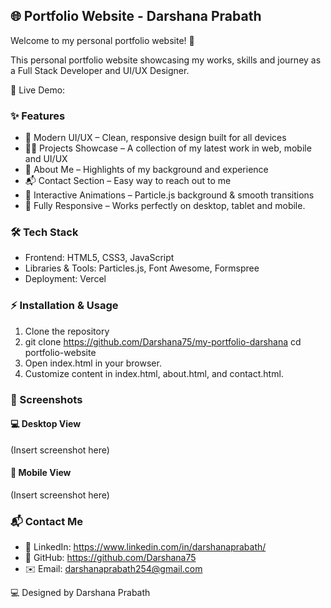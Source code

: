 
## 🌐 Portfolio Website - Darshana Prabath

Welcome to my personal portfolio website! 🚀

This personal portfolio website showcasing my works, skills and journey as a Full Stack Developer and UI/UX Designer.

🔗 Live Demo: 

### ✨ Features

- 🎨 Modern UI/UX – Clean, responsive design built for all devices
- 🧑‍💻 Projects Showcase – A collection of my latest work in web, mobile and UI/UX
- 📖 About Me – Highlights of my background and experience
- 📬 Contact Section – Easy way to reach out to me
- 🌌 Interactive Animations – Particle.js background & smooth transitions
- 📱 Fully Responsive – Works perfectly on desktop, tablet and mobile.

### 🛠️ Tech Stack

- Frontend: HTML5, CSS3, JavaScript
- Libraries & Tools: Particles.js, Font Awesome, Formspree
- Deployment: Vercel

### ⚡ Installation & Usage

1. Clone the repository
2. git clone https://github.com/Darshana75/my-portfolio-darshana
cd portfolio-website
2. Open index.html in your browser.
3. Customize content in index.html, about.html, and contact.html.

### 📸 Screenshots

#### 💻 Desktop View
(Insert screenshot here)

#### 📱 Mobile View
(Insert screenshot here)

### 📬 Contact Me

- 💼 LinkedIn: https://www.linkedin.com/in/darshanaprabath/
- 🐙 GitHub: https://github.com/Darshana75
- ✉️ Email: darshanaprabath254@gmail.com

💻 Designed by Darshana Prabath
